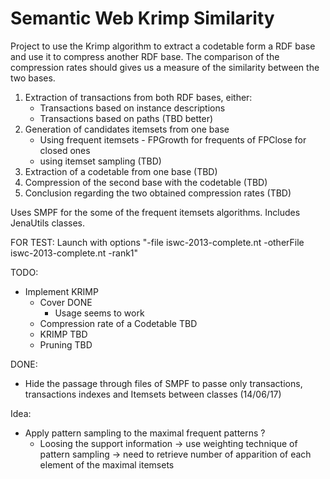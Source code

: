 # Semantic Web Krimp Similarity

Project to use the Krimp algorithm to extract a codetable form a RDF base and use it to compress another RDF base. The comparison of the compression rates should gives us a measure of the similarity between the two bases.

1) Extraction of transactions from both RDF bases, either:
	- Transactions based on instance descriptions
	- Transactions based on paths (TBD better)
2) Generation of candidates itemsets from one base
	- Using frequent itemsets - FPGrowth for frequents of FPClose for closed ones
	- using itemset sampling (TBD)
3) Extraction of a codetable from one base (TBD)
4) Compression of the second base with the codetable (TBD)
5) Conclusion regarding the two obtained compression rates (TBD)

Uses SMPF for the some of the frequent itemsets algorithms.
Includes JenaUtils classes.

FOR TEST: Launch with options "-file iswc-2013-complete.nt -otherFile iswc-2013-complete.nt -rank1"

TODO:
- Implement KRIMP
	- Cover DONE
		- Usage seems to work
	- Compression rate of a Codetable TBD
	- KRIMP TBD
	- Pruning TBD

DONE: 
- Hide the passage through files of SMPF to passe only transactions, transactions indexes and Itemsets between classes (14/06/17)

Idea:
- Apply pattern sampling to the maximal frequent patterns ?
	- Loosing the support information -> use weighting technique of pattern sampling -> need to retrieve number of apparition of each element of the maximal itemsets